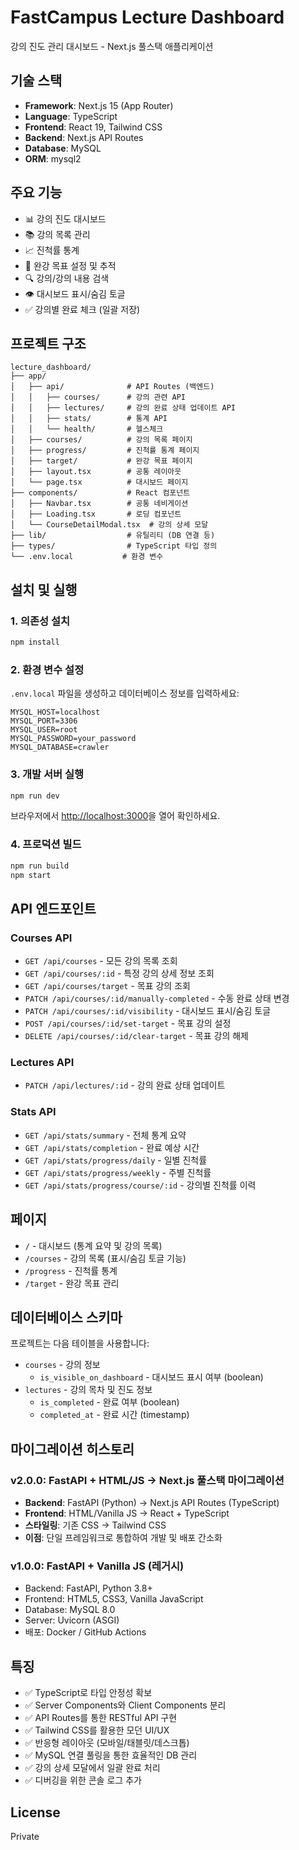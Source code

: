 # FastCampus Lecture Dashboard

강의 진도 관리 대시보드 - Next.js 풀스택 애플리케이션

## 기술 스택

- **Framework**: Next.js 15 (App Router)
- **Language**: TypeScript
- **Frontend**: React 19, Tailwind CSS
- **Backend**: Next.js API Routes
- **Database**: MySQL
- **ORM**: mysql2

## 주요 기능

- 📊 강의 진도 대시보드
- 📚 강의 목록 관리
- 📈 진척률 통계
- 🎯 완강 목표 설정 및 추적
- 🔍 강의/강의 내용 검색
- 👁️ 대시보드 표시/숨김 토글
- ✅ 강의별 완료 체크 (일괄 저장)

## 프로젝트 구조

```
lecture_dashboard/
├── app/
│   ├── api/              # API Routes (백엔드)
│   │   ├── courses/      # 강의 관련 API
│   │   ├── lectures/     # 강의 완료 상태 업데이트 API
│   │   ├── stats/        # 통계 API
│   │   └── health/       # 헬스체크
│   ├── courses/          # 강의 목록 페이지
│   ├── progress/         # 진척률 통계 페이지
│   ├── target/           # 완강 목표 페이지
│   ├── layout.tsx        # 공통 레이아웃
│   └── page.tsx          # 대시보드 페이지
├── components/           # React 컴포넌트
│   ├── Navbar.tsx        # 공통 네비게이션
│   ├── Loading.tsx       # 로딩 컴포넌트
│   └── CourseDetailModal.tsx  # 강의 상세 모달
├── lib/                  # 유틸리티 (DB 연결 등)
├── types/                # TypeScript 타입 정의
└── .env.local           # 환경 변수
```

## 설치 및 실행

### 1. 의존성 설치

```bash
npm install
```

### 2. 환경 변수 설정

`.env.local` 파일을 생성하고 데이터베이스 정보를 입력하세요:

```env
MYSQL_HOST=localhost
MYSQL_PORT=3306
MYSQL_USER=root
MYSQL_PASSWORD=your_password
MYSQL_DATABASE=crawler
```

### 3. 개발 서버 실행

```bash
npm run dev
```

브라우저에서 [http://localhost:3000](http://localhost:3000)을 열어 확인하세요.

### 4. 프로덕션 빌드

```bash
npm run build
npm start
```

## API 엔드포인트

### Courses API

- `GET /api/courses` - 모든 강의 목록 조회
- `GET /api/courses/:id` - 특정 강의 상세 정보 조회
- `GET /api/courses/target` - 목표 강의 조회
- `PATCH /api/courses/:id/manually-completed` - 수동 완료 상태 변경
- `PATCH /api/courses/:id/visibility` - 대시보드 표시/숨김 토글
- `POST /api/courses/:id/set-target` - 목표 강의 설정
- `DELETE /api/courses/:id/clear-target` - 목표 강의 해제

### Lectures API

- `PATCH /api/lectures/:id` - 강의 완료 상태 업데이트

### Stats API

- `GET /api/stats/summary` - 전체 통계 요약
- `GET /api/stats/completion` - 완료 예상 시간
- `GET /api/stats/progress/daily` - 일별 진척률
- `GET /api/stats/progress/weekly` - 주별 진척률
- `GET /api/stats/progress/course/:id` - 강의별 진척률 이력

## 페이지

- `/` - 대시보드 (통계 요약 및 강의 목록)
- `/courses` - 강의 목록 (표시/숨김 토글 기능)
- `/progress` - 진척률 통계
- `/target` - 완강 목표 관리

## 데이터베이스 스키마

프로젝트는 다음 테이블을 사용합니다:

- `courses` - 강의 정보
  - `is_visible_on_dashboard` - 대시보드 표시 여부 (boolean)
- `lectures` - 강의 목차 및 진도 정보
  - `is_completed` - 완료 여부 (boolean)
  - `completed_at` - 완료 시간 (timestamp)

## 마이그레이션 히스토리

### v2.0.0: FastAPI + HTML/JS → Next.js 풀스택 마이그레이션
- **Backend**: FastAPI (Python) → Next.js API Routes (TypeScript)
- **Frontend**: HTML/Vanilla JS → React + TypeScript
- **스타일링**: 기존 CSS → Tailwind CSS
- **이점**: 단일 프레임워크로 통합하여 개발 및 배포 간소화

### v1.0.0: FastAPI + Vanilla JS (레거시)
- Backend: FastAPI, Python 3.8+
- Frontend: HTML5, CSS3, Vanilla JavaScript
- Database: MySQL 8.0
- Server: Uvicorn (ASGI)
- 배포: Docker / GitHub Actions

## 특징

- ✅ TypeScript로 타입 안정성 확보
- ✅ Server Components와 Client Components 분리
- ✅ API Routes를 통한 RESTful API 구현
- ✅ Tailwind CSS를 활용한 모던 UI/UX
- ✅ 반응형 레이아웃 (모바일/태블릿/데스크톱)
- ✅ MySQL 연결 풀링을 통한 효율적인 DB 관리
- ✅ 강의 상세 모달에서 일괄 완료 처리
- ✅ 디버깅을 위한 콘솔 로그 추가

## License

Private
